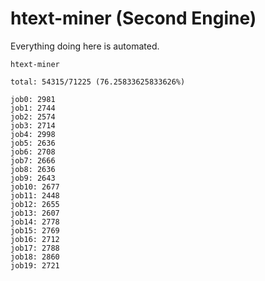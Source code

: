 # htext-miner (Second Engine)

Everything doing here is automated.

```
htext-miner

total: 54315/71225 (76.25833625833626%)

job0: 2981
job1: 2744
job2: 2574
job3: 2714
job4: 2998
job5: 2636
job6: 2708
job7: 2666
job8: 2636
job9: 2643
job10: 2677
job11: 2448
job12: 2655
job13: 2607
job14: 2778
job15: 2769
job16: 2712
job17: 2788
job18: 2860
job19: 2721
```